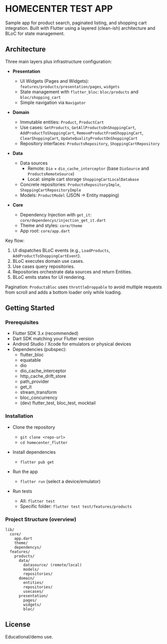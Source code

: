# HOMECENTER TEST APP

Sample app for product search, paginated listing, and shopping cart integration. Built with Flutter using a layered (clean-ish) architecture and BLoC for state management.

## Architecture

Three main layers plus infrastructure configuration:

- **Presentation**
  - UI Widgets (Pages and Widgets): `features/products/presentation/pages`, `widgets`
  - State management with `flutter_bloc`: `bloc/products` and `bloc/shopping_cart`
  - Simple navigation via `Navigator`

- **Domain**
  - Immutable entities: `Product`, `ProductCart`
  - Use cases: `GetProducts`, `GetAllProductsOnShoppingCart`, `AddProductToShoppingCart`, `RemoveProductFromShoppingCart`, `ClearShoppingCart`, `UpdateQualityProductOnShoppingCart`
  - Repository interfaces: `ProductsRepository`, `ShoppingCartRepository`

- **Data**
  - Data sources
    - Remote: `Dio` + `dio_cache_interceptor` (base `DioSource` and `ProductsRemoteSource`)
    - Local: simple cart storage `ShoppingCartLocalDatabase`
  - Concrete repositories: `ProductsRepositoryImple`, `ShoppingCartRepositoryImple`
  - Models: `ProductModel` (JSON -> Entity mapping)

- **Core**
  - Dependency Injection with `get_it`: `core/dependencys/injection_get_it.dart`
  - Theme and styles: `core/theme`
  - App root: `core/app.dart`

Key flow:

1) UI dispatches BLoC events (e.g., `LoadProducts`, `AddProductToShoppingCartEvent`).
2) BLoC executes domain use cases.
3) Use cases query repositories.
4) Repositories orchestrate data sources and return Entities.
5) BLoC emits states for UI rendering.

Pagination: `ProductsBloc` uses `throttleDroppable` to avoid multiple requests from scroll and adds a bottom loader only while loading.

## Getting Started

### Prerequisites

- Flutter SDK 3.x (recommended)
- Dart SDK matching your Flutter version
- Android Studio / Xcode for emulators or physical devices
- Dependencies (pubspec):
  - flutter_bloc
  - equatable
  - dio
  - dio_cache_interceptor
  - http_cache_drift_store
  - path_provider
  - get_it
  - stream_transform
  - bloc_concurrency
  - (dev) flutter_test, bloc_test, mocktail

### Installation

- Clone the repository
  - `git clone <repo-url>`
  - `cd homecenter_flutter`

- Install dependencies
  - `flutter pub get`

- Run the app
  - `flutter run` (select a device/emulator)

- Run tests
  - All: `flutter test`
  - Specific folder: `flutter test test/features/products`

### Project Structure (overview)

```
lib/
  core/
    app.dart
    theme/
    dependencys/
  features/
    products/
      data/
        datasource/ (remote/local)
        models/
        repositories/
      domain/
        entities/
        repositories/
        usecases/
      presentation/
        pages/
        widgets/
        bloc/
```

## License

Educational/demo use.
